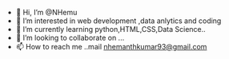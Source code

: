 - 👋 Hi, I’m @NHemu
- 👀 I’m interested in web development ,data anlytics and coding
- 🌱 I’m currently learning python,HTML,CSS,Data Science..
- 💞️ I’m looking to collaborate on ...
- 📫 How to reach me ..mail nhemanthkumar93@gmail.com

<!---
NHemu/NHemu is a ✨ special ✨ repository because its `README.md` (this file) appears on your GitHub profile.
You can click the Preview link to take a look at your changes.
--->
